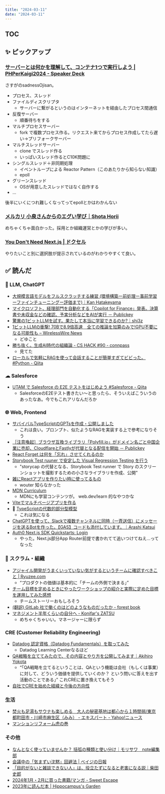 ```yaml
---
title: "2024-03-11"
date: "2024-03-11"
---
```


## TOC

## ✨ ピックアップ

### [サーバーとは何かを理解して、コンテナ1つで実行しよう | PHPerKaigi2024 - Speaker Deck](https://speakerdeck.com/sadnessojisan/sahatohahe-kawoli-jie-site-kontena1tuteshi-xing-siyou-phperkaigi2024)

さすがのsadnessOjisan。

- プロセス、スレッド
- ファイルディスクリプタ
  - サーバーに繋がるというのはインターネットを経由したプロセス間通信
- 反復サーバー
  - 順番待ちをする
- マルチプロセスサーバー
  - fork で複数プロセス作る。リクエスト来てからプロセス作成してたら遅い->プリフォークサーバー
- マルチスレッドサーバー
  - clone でスレッド作る
  - いっぱいスレッド作るとC10K問題に
- シングルスレッド＋非同期処理
  - イベントループによる Reactor Pattern（このあたりから知らない知識）
  - epoll
- グリーンスレッド
  - OSが用意したスレッドではなく自作する
- ...

後半にいくにつれ難しくなってってepollとかはわかんない

### [メルカリ 小泉さんからのエグい学び｜Shota Horii](https://note.com/horishou/n/nfdd6964c6d78)

めちゃくちゃ面白かった。採用とか組織運営とかの学びが多い。

### [You Don't Need Next.js | ドクセル](https://www.docswell.com/s/ashphy/KM1NQ6-you-dont-need-nextjs)

やりたいこと別に選択肢が提示されているのがわかりやすくて良い。

## ✅ 読んだ


<!-- 📝 : 下の方に内容メモあり -->

### 🧠 LLM, ChatGPT

- [大規模言語モデルをフルスクラッチする練習 (環境構築ー前処理ー事前学習ーファインチューニングー評価まで)｜Kan Hatakeyama](https://note.com/kan_hatakeyama/n/nbea55ed4498d)
- [マイクロソフト、経理部門を自動化する「Copilot for Finance」発表。決算書や未収金などの確認、予実分析などをAIが実行 － Publickey](https://www.publickey1.jp/blog/24/copilot_for_financeai.html)
- [驚異の1ビットLLMを試す。果たして本当に学習できるのか?｜shi3z](https://note.com/shi3zblog/n/n58b0a2252727?sub_rt=share_b)
- [1ビットLLMの衝撃! 70Bで8.9倍高速　全ての推論を加算のみで!GPU不要になる可能性も – WirelessWire News](https://wirelesswire.jp/2024/02/86094/)
  - どゆこと
- [勝ち抜く。生成AI時代の組織論 - CS HACK #90 - connpass](https://cshack.connpass.com/event/310191/)
  - 見てた
- [ローカルで気軽にRAGを使って会話することが簡単すぎてビビった。 #Python - Qiita](https://qiita.com/mitsumizo/items/469d79c5e81d9189a9e4)

### ☁︎ Salesforce

- [UTAM で Salesforce の E2E テストをはじめよう #Salesforce - Qiita](https://qiita.com/shunkosa/items/e028e965c56f2a75d50d)
  - SalesforceのE2Eテスト書きたい〜と思ったら、そういえばこういうのあったなあ。今でもこれアリなんだろか

### 🌐 Web, Frontend

- [サバイバルTypeScriptのGPTsを作成・公開しました](https://zenn.dev/t_yng/articles/5974c46a57fdd0)
  - これは良い。プロンプト、似たようなRAGを実装する上で参考になりそう
- [［注意喚起］ブラウザ互換ライブラリ「Polyfill.io」がドメイン名ごと中国企業に売却、CloudflareとFastlyが代替となる配信を開始 － Publickey](https://www.publickey1.jp/blog/24/polyfilliocloudflarefastly.html)
- [React Forget は何を「忘れ」させてくれるのか](https://zenn.dev/terass_dev/articles/6f49e44d9cfb0d)
- [Storybook Test ruuner で安定した Visual Regression Testing を行う](https://zenn.dev/knowledgework/articles/297ccfb866a5b5)
  - "storycap の代替となる、Storybook Test runner で Story のスクリーンショットを撮影するための小さなライブラリを作成、公開"
- [雑にReactアプリを作りたい時に使ってるもの](https://zenn.dev/razokulover/articles/7653ef0336db77)
  - wouter 知らなかった
- [MDN Curriculum](https://developer.mozilla.org/en-US/curriculum/)
  - MDNにも学習コンテンツが。 web.dev/learn 的なやつかな
- [Viteでマルチページアプリを作る](https://zenn.dev/s_takashi/articles/d033401905ccf9)
- 📕 [TypeScriptの代数的部分型模型](https://zenn.dev/estra/books/algebraic-subtyping-models)
  - これは気になる
- [ChatGPTを使って、Slackで複数チャンネルに同時（一斉送信）にメッセージを送るBotを作った。【GAS】コードも添付しています。｜Arashi Katsui](https://note.com/arashi_katsui/n/n6e6f5dfb015f)
- [Auth0 Next.js SDK Quickstarts: Login](https://auth0.com/docs/quickstart/webapp/nextjs)
  - やった。Next.js部分App Router前提で書かれてて追いつけてねえ...ってなった

<!-- ### 🦀 Rust, WebAssembly -->


### 🤝 スクラム・組織

- [アジャイル開発がうまくいっていない気がするというチームに確認すべきこと | Ryuzee.com](https://www.ryuzee.com/contents/blog/14588)
  - “プロダクトの価値は基本的に「チームの外側で決まる」”
- [チーム目標を定めるときにやったワークショップの紹介と実際に定めた目標を運用してみた感想](https://zenn.dev/loglass/articles/01838e41d3b200)
  - チームストーリーおもしろそう
- [(翻訳) GitLab 社で働くのはどのようなものだったか - forest book](https://t2y.hatenablog.jp/entry/2024/02/24/154954)
- [マネジメント半年くらいの自分へ - Konifar's ZATSU](https://konifar-zatsu.hatenadiary.jp/entry/2024/02/22/230933)
  - めちゃくちゃいい。マネージャーに限らず


### CRE (Customer Reliability Engineering)

- [Datadog 認定資格（Datadog Fundamentals）を取ってみた](https://zenn.dev/biwashi/articles/b51782bc9da259)
  - Datadog Learning Centerなるほど
- [QA戦略を立ててみたので、その内容とやり方を公開してみます｜Akihiro Yokota](https://note.com/yokota_alp/n/nb50af5ba8bae)
  - “「QA戦略を立てるということは、QAという機能は会社（もしくは事業）に対して、どういう価値を提供していくのか？ という問いに答えを出す活動のことである」” これCREに置き換えてもそう
- [自社でCREを始めた経緯と今後の方向性](https://zenn.dev/levtech/articles/078af722d2efe0)

### 生活

- [焚火も足湯もサウナも楽しめる　大人の秘密基地は都心から１時間弱/東京都町田市・川崎市麻生区（みみ） - エキスパート - Yahoo!ニュース](https://news.yahoo.co.jp/expert/articles/9c38adac1bbabb0e6c7be0f4c4aff36f0d67ad50)
- [マンションリフォーム虎の巻](https://anond.hatelabo.jp/20240217193512)

### その他

- [なんとなく使っていませんか？ 括弧の種類と使い分け｜モリサワ　note編集部](https://note.morisawa.co.jp/n/n2a43f2c09931?sub_rt=share_b&gs=845d9468148f)
- [会議中の「気まずい沈黙」回避法 | ベイジの日報](https://baigie.me/nippo/2024/02/27/questioningskills_manabe/)
- [「目的がないと雑談できない人」は、役立たずになると老害になる説｜柴田史郎](https://note.com/4bata/n/n0674959edb35)
- [2024年1月・2月に買った書籍/マンガ - Sweet Escape](https://www.keisuke69.net/entry/2024/02/23/205453)
- [2023年に読んだ本 | Hippocampus's Garden](https://hippocampus-garden.com/books_2023/)

<!-- ## ✏️ 書いた -->


<!-- ## 🗑 Stale -->

<!-- ## 📝 読んだ記事のメモ -->
